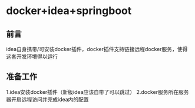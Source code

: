 # docker+idea+springboot

## 前言

idea自身携带/可安装docker插件，docker插件支持链接远程docker服务，使得这套开发环境得以运行

## 准备工作

1.idea安装docker插件（新版idea应该自带了可以跳过）
2.docker服务所在服务器开启远程访问并完成idea内的配置
